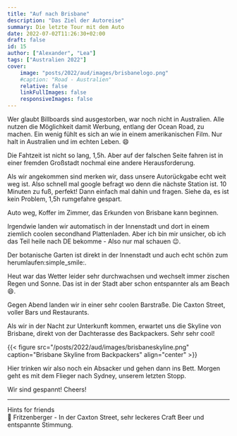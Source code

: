 ```yaml
---
title: "Auf nach Brisbane"
description: "Das Ziel der Autoreise"
summary: Die letzte Tour mit dem Auto
date: 2022-07-02T11:26:30+02:00
draft: false
id: 15
author: ["Alexander", "Lea"]
tags: ["Australien 2022"]
cover:
    image: "posts/2022/aud/images/brisbanelogo.png"
    #caption: "Road - Australien"
    relative: false
    linkFullImages: false
    responsiveImages: false
---
```

Wer glaubt Billboards sind ausgestorben, war noch nicht in Australien. Alle nutzen die Möglichkeit damit Werbung, entlang der Ocean Road, zu machen. Ein wenig fühlt es sich an wie in einem amerikanischen Film. Nur halt in Australien und im echten Leben. 😄

Die Fahtzeit ist nicht so lang, 1,5h. Aber auf der falschen Seite fahren ist in einer fremden Großstadt nochmal eine andere Herausforderung.

Als wir angekommen sind merken wir, dass unsere Autorückgabe echt weit weg ist. Also schnell mal google befragt wo denn die nächste Station ist. 10 Minuten zu fuß, perfekt! Dann einfach mal dahin und fragen. Siehe da, es ist kein Problem, 1,5h rumgefahre gespart.

Auto weg, Koffer im Zimmer, das Erkunden von Brisbane kann beginnen.

Irgendwie landen wir automatisch in der Innenstadt und dort in einem ziemlich coolen secondhand Plattenladen. Aber ich bin mir unsicher, ob ich das Teil heile nach DE bekomme - Also nur mal schauen :wink:.

Der botanische Garten ist direkt in der Innenstadt und auch echt schön zum herumlaufen:simple_smile:.

Heut war das Wetter leider sehr durchwachsen und wechselt immer zischen Regen und Sonne. Das ist in der Stadt aber schon entspannter als am Beach:smile:.

Gegen Abend landen wir in einer sehr coolen Barstraße. Die Caxton Street, voller Bars und Restaurants.

Als wir in der Nacht zur Unterkunft kommen, erwartet uns die Skyline von Brisbane, direkt von der Dachterasse des Backpackers. Sehr sehr cool!

{{< figure src="/posts/2022/aud/images/brisbaneskyline.png" caption="Brisbane Skyline from Backpackers" align="center" >}}

Hier trinken wir also noch ein Absacker und gehen dann ins Bett. Morgen geht es mit dem Flieger nach Sydney, unserem letzten Stopp.

Wir sind gespannt! Cheers!

------------
Hints for friends\
:round_pushpin: Fritzenberger - In der Caxton Street, sehr leckeres Craft Beer und entspannte Stimmung.